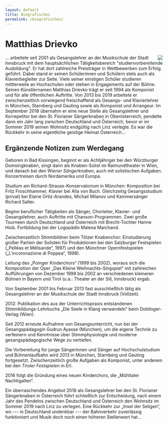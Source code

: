 ```yaml
---
layout: default
title: Biografisches
permalink: /biografisches/
---
```


Matthias Drievko
================

<a href="/assets/matthias-gross.jpg"><img style="float:right; margin-left: 1em;" src="/assets/matthias.jpg"></a>
... arbeitete seit 2001 als Gesangslehrer an der Musikschule der Stadt Innsbruck
mit dem hauptsächlichen Tätigkeitsbereich "studienvorbereitende Ausbildung".
Er hat dort zahlreiche Preisträger in Wettbewerben zum Erfolg geführt.
Dabei stand er seinen Schülerinnen und Schülern stets auch als Klavierbegleiter zur Seite.
Viele seiner einstigen Schüler studieren mittlerweile an Hochschulen oder
stehen in Engagements auf der Bühne.
Seinen Künstlernamen Matthias Drievko trägt er seit 1994
als Komponist und für alle öffentlichen Auftritte.
Von 2013 bis 2019 arbeitete er zwischenzeitlich vorwiegend freischaffend
als Gesangs- und Klavierlehrer in München, Starnberg und  Gauting sowie
als Komponist und Arrangeur.
Im September 2018 übernahm er eine neue Stelle als Gesangslehrer und Korrepetitor
bei den St. Florianer Sängerknaben in Oberösterreich,
pendelte dann ein Jahr lang zwischen Deutschland und Österreich,
bevor er im Sommer 2019 seinen Wohnsitz endgültig nach Linz verlegte.
Es war die Rückkehr in seine eigentliche geistige Heimat Österreich…



Ergänzende Notizen zum Werdegang
--------------------------------

Geboren in Bad Kissingen,
beginnt er als Achtjähriger bei den Würzburger Domsingknaben,
singt dann als Knaben-Solist im Raimundtheater in Wien,
und danach bei den *Wiener Sängerknaben*, auch mit solistischen Aufgaben.
Konzertreisen durch Nordamerika und Europa.

Studium am Richard-Strauss-Konservatorium in München: Komposition bei Fritz Froschhammer, Klavier bei Alla von Buch. Gleichzeitig Gesangsstudium (privat) bei Elaine Ortiz-Arandes, Michail Milanov und Kammersänger Richard Salter.

Beginn beruflicher Tätigkeiten als Sänger, Chorleiter, Klavier- und Gesangslehrer, auch Auftritte mit Chanson-Programmen. Zwei große Tourneen durch Deutschland und Österreich mit Brecht-Tochter Hanne Hiob. Fortbildung bei der Logopädin Malena Marchand. 

Zwischenzeitlich Stimmbildner beim Tölzer Knabenchor: Einstudierung großer Partien der Solisten für Produktionen bei den Salzburger Festspielen („Pelléas et Mélisande“, 1997) und den Münchner Opernfestspielen („L’incoronazione di Poppea“, 1998).

Leitung des „Poinger Kinderchors“ (1999 bis 2002), woraus sich die Komposition der Oper „Das Kleine Weihnachts-Singspiel“ mit zahlreichen Aufführungen von Dezember 1999 bis 2002 an verschiedenen kleineren Bühnen in Bayern und Tirol (u.a.: Theater an der Sill, Innsbruck) ergab.

Von September 2001 bis Februar 2013 fast ausschließlich tätig als Gesangslehrer an der Musikschule der Stadt Innsbruck (Vollzeit). 

2012: Publikation des aus der Unterrichtspraxis entstandenen Stimmbildungs-Lehrbuchs „Die Seele in Klang verwandeln“ beim Doblinger-Verlag (Wien). 

Seit 2012 erneute Aufnahme von Gesangsunterricht, nun bei der Gesangspädagogin Gudrun Ayasse (München), um die eigene Technik zu verfeinern und Kenntnisse über Stimmphysiologie und moderne gesangspädagogische Wege zu vertiefen.

Die Vorbereitung für junge Sängerinnen und Sänger auf Hochschulstudium und Bühnenlaufbahn
wird 2013 in München, Starnberg und Gauting fortgesetzt.
Zwischenzeitlich große Aufgaben als Komponist, unter anderem bei
den *Tiroler Festspielen* in Erl.

2016 folgt die Gründung eines neuen Kinderchors, die „Mühltaler Nachtigallen“.

Ein überraschendes Angebot 2018 als Gesangslehrer bei
den St. Florianer Sängerknaben in Österreich führt schließlich zur Entscheidung,
nach einem Jahr des Pendelns zwischen Deutschland und Österreich
den Wohnsitz im Sommer 2019 nach Linz zu verlegen.
Eine Rückkehr zur „Insel der Seligen“,  wo --- in Deutschland undenkbar ---
der Bahnverkehr zuverlässig funktioniert und Musik doch noch einen höheren Stellenwert hat…

[Gudrun Ayasse]: http://www.gudrun-ayasse.de/
